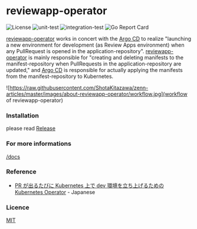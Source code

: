 reviewapp-operator
===

![License](https://img.shields.io/github/license/cloudnativedaysjp/reviewapp-operator)
![unit-test](https://github.com/cloudnativedaysjp/reviewapp-operator/workflows/unit-test/badge.svg)
![integration-test](https://github.com/cloudnativedaysjp/reviewapp-operator/workflows/integration-test/badge.svg)
![Go Report Card](https://goreportcard.com/badge/github.com/cloudnativedaysjp/reviewapp-operator)

[reviewapp-operator](https://github.com/cloudnativedaysjp/reviewapp-operator) works in concert with the [Argo CD](https://github.com/argoproj/argo-cd) to realize "launching a new environment for development (as Review Apps environment) when any PullRequest is opened in the application-repository".
[reviewapp-operator](https://github.com/cloudnativedaysjp/reviewapp-operator) is mainly responsible for "creating and deleting manifests to the manifest-repository when PullRequests in the application-repository are updated," and [Argo CD](https://github.com/argoproj/argo-cd) is responsible for actually applying the manifests from the manifest-repository to Kubernetes.

![https://raw.githubusercontent.com/ShotaKitazawa/zenn-articles/master/images/about-reviewapp-operator/workflow.jpg](workflow of reviewapp-operator)

### Installation

please read [Release](https://github.com/cloudnativedaysjp/reviewapp-operator/releases)

### For more informations

[/docs](https://github.com/cloudnativedaysjp/reviewapp-operator/tree/main/docs)

### Reference

* [PR が出るたびに Kubernetes 上で dev 環境を立ち上げるための Kubernetes Operator](https://zenn.dev/kanatakita/articles/about-reviewapp-operator) - Japanese

### Licence

[MIT](https://github.com/cloudnativedaysjp/reviewapp-operator/tree/main/LICENCE)
